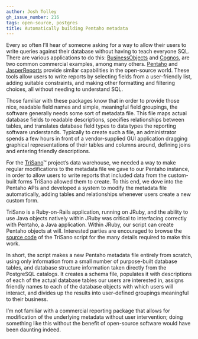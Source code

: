 ```yaml
---
author: Josh Tolley
gh_issue_number: 216
tags: open-source, postgres
title: Automatically building Pentaho metadata
---
```




Every so often I’ll hear of someone asking for a way to allow their users to write queries against their database without having to teach everyone SQL. There are various applications to do this: [BusinessObjects](https://web.archive.org/web/20091124142134/http://www.sap.com/solutions/sapbusinessobjects/index.epx) and [Cognos](https://www.ibm.com/products/cognos-analytics), are two common commercial examples, among many others. [Pentaho](http://www.pentaho.com) and [JasperReports](https://www.jaspersoft.com/) provide similar capabilities in the open-source world. These tools allow users to write reports by selecting fields from a user-friendly list, adding suitable constraints, and making other formatting and filtering choices, all without needing to understand SQL.

Those familiar with these packages know that in order to provide those nice, readable field names and simple, meaningful field groupings, the software generally needs some sort of metadata file. This file maps actual database fields to readable descriptions, specifies relationships between tables, and translates database field types to data types the reporting software understands. Typically to create such a file, an administrator spends a few hours in front of a vendor-supplied GUI application dragging graphical representations of their tables and columns around, defining joins and entering friendly descriptions.

For the [TriSano](https://web.archive.org/web/20091103150826/http://www.trisano.org/)™ project’s data warehouse, we needed a way to make regular modifications to the metadata file we gave to our Pentaho instance, in order to allow users to write reports that included data from the custom-built forms TriSano allowed them to create. To this end, we dove into the Pentaho APIs and developed a system to modify the metadata file automatically, adding tables and relationships whenever users create a new custom form.

TriSano is a Ruby-on-Rails application, running on JRuby, and the ability to use Java objects natively within JRuby was critical to interfacing correctly with Pentaho, a Java application. Within JRuby, our script can create Pentaho objects at will. Interested parties are encouraged to browse the [source code](https://github.com/csinitiative/trisano/blob/master/avr/bi/scripts/build_metadata/build_metadata.rb) of the TriSano script for the many details required to make this work.

In short, the script makes a new Pentaho metadata file entirely from scratch, using only information from a small number of purpose-built database tables, and database structure information taken directly from the PostgreSQL catalogs. It creates a schema file, populates it with descriptions of each of the actual database tables our users are interested in, assigns friendly names to each of the database objects with which users will interact, and divides up the results into user-defined groupings meaningful to their business.

I’m not familiar with a commercial reporting package that allows for modification of the underlying metadata without user intervention; doing something like this without the benefit of open-source software would have been daunting indeed.


